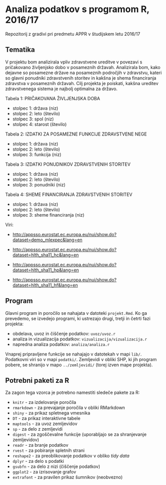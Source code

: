 # Analiza podatkov s programom R, 2016/17

Repozitorij z gradivi pri predmetu APPR v študijskem letu 2016/17

## Tematika

V projektu bom analizirala vpliv zdravstvene ureditve v povezavi s pričakovano življenjsko dobo v posameznih državah. Analizirala bom, kako dejavne so posamezne države na posameznih področjih v zdravstvu, kateri so glavni ponudniki zdravstvenih storitev in kakšna je shema financiranja zdravstva v posameznih državah. Cilj projekta je poiskati, kakšna ureditev zdravstvenega sistema je najbolj optimalna za državo.


Tabela 1: PRIČAKOVANA ŽIVLJENJSKA DOBA
* stolpec 1: država (niz)
* stolpec 2: leto (število)
* stolpec 3: spol (niz)
* stolpec 4: starost (število)

Tabela 2: IZDATKI ZA POSAMEZNE FUNKCIJE ZDRAVSTVENE NEGE
* stolpec 1: država (niz)
* stolpec 2: leto (število)
* stolpec 3: funkcija (niz)

Tabela 3: IZDATKI PONUDNIKOV ZDRAVSTVENIH STORITEV
* stolpec 1: država (niz)
* stolpec 2: leto (število)
* stolpec 3: ponudniki (niz)

Tabela 4: SHEME FINANCIRANJA ZDRAVSTVENIH STORITEV
* stolpec 1: država (niz)
* stolpec 2: leto (število)
* stolpec 3: sheme financiranja (niz)


Viri:
* http://appsso.eurostat.ec.europa.eu/nui/show.do?dataset=demo_mlexpec&lang=en

* http://appsso.eurostat.ec.europa.eu/nui/show.do?dataset=hlth_sha11_hc&lang=en

* http://appsso.eurostat.ec.europa.eu/nui/show.do?dataset=hlth_sha11_hp&lang=en

* http://appsso.eurostat.ec.europa.eu/nui/show.do?dataset=hlth_sha11_hf&lang=en

## Program

Glavni program in poročilo se nahajata v datoteki `projekt.Rmd`. Ko ga prevedemo,
se izvedejo programi, ki ustrezajo drugi, tretji in četrti fazi projekta:

* obdelava, uvoz in čiščenje podatkov: `uvoz/uvoz.r`
* analiza in vizualizacija podatkov: `vizualizacija/vizualizacija.r`
* napredna analiza podatkov: `analiza/analiza.r`

Vnaprej pripravljene funkcije se nahajajo v datotekah v mapi `lib/`. Podatkovni
viri so v mapi `podatki/`. Zemljevidi v obliki SHP, ki jih program pobere, se
shranijo v mapo `../zemljevidi/` (torej izven mape projekta).

## Potrebni paketi za R

Za zagon tega vzorca je potrebno namestiti sledeče pakete za R:

* `knitr` - za izdelovanje poročila
* `rmarkdown` - za prevajanje poročila v obliki RMarkdown
* `shiny` - za prikaz spletnega vmesnika
* `DT` - za prikaz interaktivne tabele
* `maptools` - za uvoz zemljevidov
* `sp` - za delo z zemljevidi
* `digest` - za zgoščevalne funkcije (uporabljajo se za shranjevanje zemljevidov)
* `readr` - za branje podatkov
* `rvest` - za pobiranje spletnih strani
* `reshape2` - za preoblikovanje podatkov v obliko *tidy data*
* `dplyr` - za delo s podatki
* `gsubfn` - za delo z nizi (čiščenje podatkov)
* `ggplot2` - za izrisovanje grafov
* `extrafont` - za pravilen prikaz šumnikov (neobvezno)
